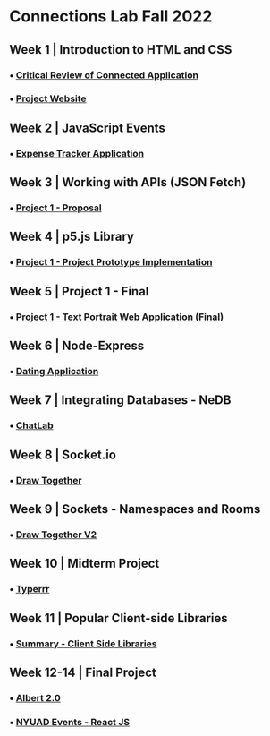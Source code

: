# Connections Lab Fall 2022

## Week 1 | Introduction to HTML and CSS
### • [Critical Review of Connected Application](https://github.com/swostikpati/Connections-Lab-Fall-22/tree/main/Week%201/1.1)
### • [Project Website](https://github.com/swostikpati/Connections-Lab-Fall-22/tree/main/Week%201/1.2/Project)

## Week 2 | JavaScript Events
### • [Expense Tracker Application](https://github.com/swostikpati/Connections-Lab-Fall-22/tree/main/Week%202/2.2/expense_tracker)

## Week 3 | Working with APIs (JSON Fetch)
### • [Project 1 - Proposal](https://github.com/swostikpati/Connections-Lab-Fall-22/tree/main/Week%203/3.2/project1_prototype)

## Week 4 | p5.js Library
### • [Project 1 - Project Prototype Implementation](https://github.com/swostikpati/Connections-Lab-Fall-22/tree/main/Week%204/4.2/project1_implementation)

## Week 5 | Project 1 - Final
### • [Project 1 - Text Portrait Web Application (Final)](https://github.com/swostikpati/Connections-Lab-Fall-22/tree/main/Week%205/5.2/project1_final)

## Week 6 | Node-Express
### • [Dating Application](https://github.com/swostikpati/Connections-Lab-Fall-22/tree/main/Week%206/6.2/dating_app)

## Week 7 | Integrating Databases - NeDB
### • [ChatLab](https://github.com/swostikpati/Connections-Lab-Fall-22/tree/main/Week%207/7.1%20and%207.2)

## Week 8 | Socket.io
### • [Draw Together](https://github.com/swostikpati/Connections-Lab-Fall-22/tree/main/Week%208/8.2/drawTogether)

## Week 9 | Sockets - Namespaces and Rooms
### • [Draw Together V2](https://github.com/swostikpati/Connections-Lab-Fall-22/tree/main/Week%209/9.2/drawTogetherV2)

## Week 10 | Midterm Project
### • [Typerrr](https://github.com/swostikpati/Connections-Lab-Fall-22/tree/main/Week%2010/Typerrr)

## Week 11 | Popular Client-side Libraries
### • [Summary - Client Side Libraries](https://github.com/swostikpati/Connections-Lab-Fall-22/tree/main/Week%2011/Client-side%20Libraries)

## Week 12-14 | Final Project
### • [Albert 2.0](https://github.com/swostikpati/Albert-2.0)

### • [NYUAD Events - React JS](https://github.com/swostikpati/Connections-Lab-Fall-22/tree/main/Week%2011/nyuad-events)
